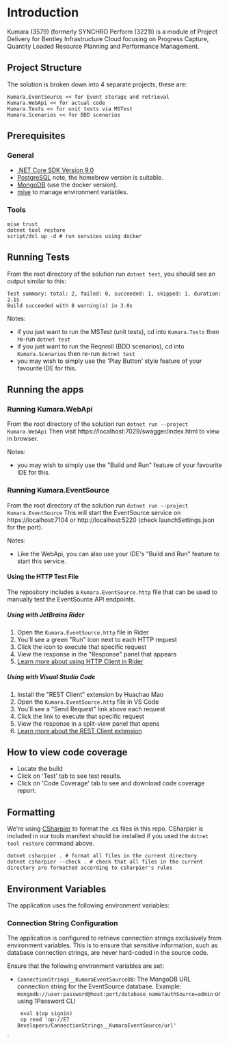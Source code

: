 <!-- Copyright (c) Bentley Systems, Incorporated. All rights reserved. -->

# Introduction

Kumara (3579) (formerly SYNCHRO Perform (3221)) is a module of Project Delivery for Bentley Infrastructure Cloud focusing on Progress Capture, Quantity Loaded Resource Planning and Performance Management.

## Project Structure

The solution is broken down into 4 separate projects, these are:

```
Kumara.EventSource << for Event storage and retrieval
Kumara.WebApi << for actual code
Kumara.Tests << for unit tests via MSTest
Kumara.Scenarios << for BDD scenarios
```

## Prerequisites
### General
- [.NET Core SDK Version 9.0](https://dotnet.microsoft.com/en-us/download/dotnet/9.0)
- [PostgreSQL](https://www.postgresql.org) note, the homebrew version is suitable.
- [MongoDB](https://www.mongodb.com) (use the docker version).
- [mise](https://mise.jdx.dev) to manage environment variables.

### Tools

```shell
mise trust
dotnet tool restore
script/dcl up -d # run services using docker
```

## Running Tests

From the root directory of the solution run `dotnet test`, you should see an output similar to this:

```
Test summary: total: 2, failed: 0, succeeded: 1, skipped: 1, duration: 2.1s
Build succeeded with 8 warning(s) in 3.0s
```

Notes:
- if you just want to run the MSTest (unit tests), cd into `Kumara.Tests` then re-run `dotnet test`
- if you just want to run the Reqnroll (BDD scenarios), cd into `Kumara.Scenarios` then re-run `dotnet test`
- you may wish to simply use the 'Play Button' style feature of your favourite IDE for this.

## Running the apps

### Running Kumara.WebApi

From the root directory of the solution run `dotnet run --project Kumara.WebApi`
Then visit https://localhost:7029/swagger/index.html to view in browser.

Notes:
- you may wish to simply use the "Build and Run" feature of your favourite IDE for this.

### Running Kumara.EventSource

From the root directory of the solution run `dotnet run --project Kumara.EventSource`
This will start the EventSource service on https://localhost:7104 or http://localhost:5220 (check launchSettings.json for the port).

Notes:
- Like the WebApi, you can also use your IDE's "Build and Run" feature to start this service.

#### Using the HTTP Test File

The repository includes a `Kumara.EventSource.http` file that can be used to manually test the EventSource API endpoints.

##### Using with JetBrains Rider
1. Open the `Kumara.EventSource.http` file in Rider
2. You'll see a green "Run" icon next to each HTTP request
3. Click the icon to execute that specific request
4. View the response in the "Response" panel that appears
5. [Learn more about using HTTP Client in Rider](https://www.jetbrains.com/help/rider/Http_client_in__product__code_editor.html)

##### Using with Visual Studio Code
1. Install the "REST Client" extension by Huachao Mao
2. Open the `Kumara.EventSource.http` file in VS Code
3. You'll see a "Send Request" link above each request
4. Click the link to execute that specific request
5. View the response in a split-view panel that opens
6. [Learn more about the REST Client extension](https://marketplace.visualstudio.com/items?itemName=humao.rest-client)

## How to view code coverage

- Locate the build
- Click on 'Test' tab to see test results.
- Click on 'Code Coverage' tab to see and download code coverage report.

## Formatting

We're using [CSharpier](https://csharpier.com) to format the .cs files in this repo. CSharpier is included in our tools manifest should be installed if you used the `dotnet tool restore` command above.

```shell
dotnet csharpier . # format all files in the current directory
dotnet csharpier --check . # check that all files in the current directory are formatted according to csharpier's rules
```

## Environment Variables

The application uses the following environment variables:

### Connection String Configuration

The application is configured to retrieve connection strings exclusively from environment variables.
This is to ensure that sensitive information, such as database connection strings, are never hard-coded in the source code.

Ensure that the following environment variables are set:

- `ConnectionStrings__KumaraEventSourceDB`: The MongoDB URL connection string for the EventSource database.
     Example: `mongodb://user:password@host:port/database_name?authSource=admin`
       or
     using 1Password CLI
   ```shell
    eval $(op signin)
    op read 'op://E7 Developers/ConnectionStrings__KumaraEventSource/url'
    ```
`
